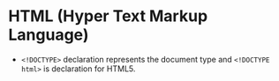 # HTML (Hyper Text Markup Language)

- `<!DOCTYPE>` declaration represents the document type and `<!DOCTYPE html>` is declaration for HTML5.